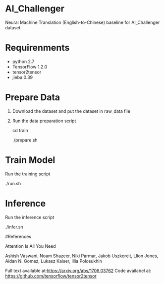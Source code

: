 # AI_Challenger

Neural Machine Translation (English-to-Chinese) baseline for AI_Challenger dataset.

# Requirenments

- python 2.7
- TensorFlow 1.2.0
- tensor2tensor
- jieba 0.39

# Prepare Data
1. Download the dataset and put the dataset in raw_data file
2. Run the data preparation script

    cd train

    ./prepare.sh

# Train Model
Run the training script

./run.sh 


# Inference
Run the inference script

./infer.sh 


#References

Attention Is All You Need

Ashish Vaswani, Noam Shazeer, Niki Parmar, Jakob Uszkoreit, Llion Jones, Aidan N. Gomez, Lukasz Kaiser, Illia Polosukhin

Full text available at:https://arxiv.org/abs/1706.03762
Code availabel at: https://github.com/tensorflow/tensor2tensor
